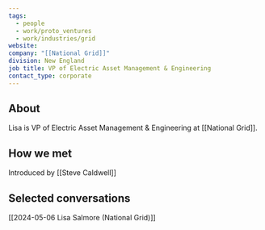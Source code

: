 ```yaml
---
tags:
  - people
  - work/proto_ventures
  - work/industries/grid
website: 
company: "[[National Grid]]"
division: New England
job title: VP of Electric Asset Management & Engineering
contact_type: corporate
---
```

## About
Lisa is VP of Electric Asset Management & Engineering at [[National Grid]].

## How we met
Introduced by [[Steve Caldwell]]

## Selected conversations
[[2024-05-06 Lisa Salmore (National Grid)]]